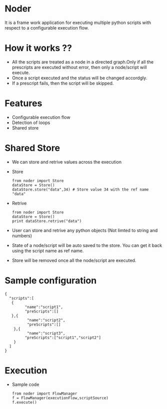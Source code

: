 # Noder
It is a frame work application for executing multiple python scripts with respect to a configurable execution flow. 
# How it works ??
 * All the scripts are treated as a node in a directed graph.Only if all the prescripts are executed without error, then only a node/script will execute.
 * Once a script executed and the status will be changed accordgly. 
 * If a prescript fails, then the script will be skipped.
# Features
 * Configurable execution flow
 * Detection of loops
 * Shared store 
# Shared Store
 * We can store and retrive values across the execution
 * Store 
 
       from noder import Store
       dataStore = Store()
       dataStore.store("data",34) # Store value 34 with the ref name "data"
 * Retrive
        
       from noder import Store
       dataStore = Store()
       print dataStore.retrive("data")
 * User can store and retrive any python objects (Not limted to string and numbers)
 * State of a node/script will be auto saved to the store. You can get it back using the script name as ref name.
 * Store will be removed once all the node/script are executed.
 
# Sample configuration
       
    {   
      "scripts":[
   	   {
   		     "name":"script1",
   		     "preScripts":[]		
   	   },{
   		      "name":"script2",
   		      "preScripts":[]		
   	    },{
   		      "name":"script3",
   		     "preScripts":["script1","script2"]		
   	    } 
      ] 
    }
    
# Execution 
 * Sample code
 
       from noder import FlowManager
       f = FlowManager(executionFlow,scriptSource)
       f.execute()
      
